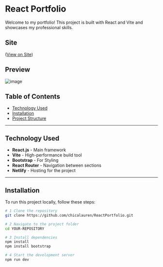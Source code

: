 # React Portfolio

Welcome to my portfolio! This project is built with React and Vite and showcases my professional skills.

## **Site**
([View on Site](https://lbreactportfolio.netlify.app/))

## **Preview**
![image](https://github.com/user-attachments/assets/1fa00627-18f9-4a94-9003-446d6c277cf7)


## **Table of Contents**
- [Technology Used](#-technologies-used)
- [Installation](#-installation)
- [Project Structure](#-project-structure)
---

## **Technology Used**
- **React.js** - Main framework
- **Vite** - High-performance build tool
- **Bootstrap** - For Styling
- **React Router** - Navigation between sections
- **Netlify** - Hosting for the project


---

## **Installation**
To run this project locally, follow these steps:

```bash
# 1️ Clone the repository
git clone https://github.com/chicalauren/ReactPortfolio.git

# 2 Navigate to the project folder
cd YOUR-REPOSITORY

# 3 Install dependencies
npm install
npm install bootstrap

# 4 Start the development server
npm run dev

